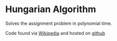 # Hungarian Algorithm
Solves the assignment problem in polynomial time.

Code found via [Wikipedia](https://en.wikipedia.org/wiki/Hungarian_algorithm#Implementations)
and hosted on [github](https://github.com/KevinStern/software-and-algorithms/blob/master/src/main/java/blogspot/software_and_algorithms/stern_library/optimization/HungarianAlgorithm.java)